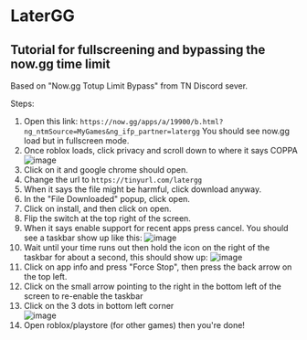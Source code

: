 # LaterGG
## Tutorial for fullscreening and bypassing the now.gg time limit
Based on "Now.gg Totup Limit Bypass" from TN Discord sever.

Steps:
1. Open this link: `https://now.gg/apps/a/19900/b.html?ng_ntmSource=MyGames&ng_ifp_partner=latergg` You should see now.gg load but in fullscreen mode.
2. Once roblox loads, click privacy and scroll down to where it says COPPA<br>
![image](https://github.com/user-attachments/assets/b0df53a8-2b8e-4808-b2a6-2cb713b3780c)
4. Click on it and google chrome should open.
5. Change the url to `https://tinyurl.com/latergg`
6. When it says the file might be harmful, click download anyway.
7. In the "File Downloaded" popup, click open.
8. Click on install, and then click on open.
9. Flip the switch at the top right of the screen.
10. When it says enable support for recent apps press cancel. You should see a taskbar show up like this:
![image](https://github.com/user-attachments/assets/ed596014-85c0-492b-9f62-3ff024e0906f)
11. Wait until your time runs out then hold the icon on the right of the taskbar for about a second, this should show up:
![image](https://github.com/user-attachments/assets/87ac1eab-dc0d-47be-985f-faa6da27f3af)
12. Click on app info and press "Force Stop", then press the back arrow on the top left.
13. Click on the small arrow pointing to the right in the bottom left of the screen to re-enable the taskbar
14. Click on the 3 dots in bottom left corner<br>
![image](https://github.com/user-attachments/assets/7bb09fc3-4e5f-4921-8251-a83077ae41a9)
15. Open roblox/playstore (for other games) then you're done!
